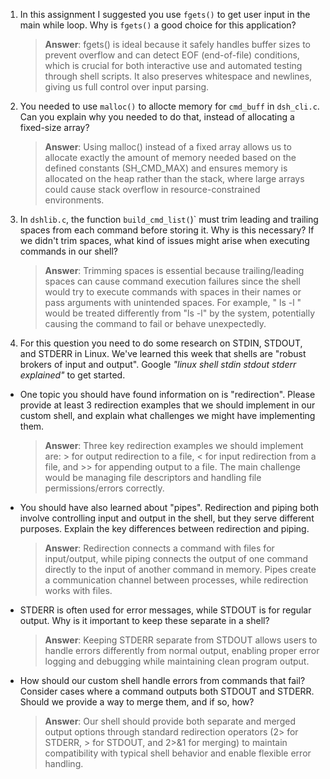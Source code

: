 1. In this assignment I suggested you use `fgets()` to get user input in the main while loop. Why is `fgets()` a good choice for this application?

    > **Answer**:  fgets() is ideal because it safely handles buffer sizes to prevent overflow and can detect EOF (end-of-file) conditions, which is crucial for both interactive use and automated testing through shell scripts. It also preserves whitespace and newlines, giving us full control over input parsing.

2. You needed to use `malloc()` to allocte memory for `cmd_buff` in `dsh_cli.c`. Can you explain why you needed to do that, instead of allocating a fixed-size array?

    > **Answer**:  Using malloc() instead of a fixed array allows us to allocate exactly the amount of memory needed based on the defined constants (SH_CMD_MAX) and ensures memory is allocated on the heap rather than the stack, where large arrays could cause stack overflow in resource-constrained environments.


3. In `dshlib.c`, the function `build_cmd_list(`)` must trim leading and trailing spaces from each command before storing it. Why is this necessary? If we didn't trim spaces, what kind of issues might arise when executing commands in our shell?

    > **Answer**:  Trimming spaces is essential because trailing/leading spaces can cause command execution failures since the shell would try to execute commands with spaces in their names or pass arguments with unintended spaces. For example, "  ls  -l  " would be treated differently from "ls -l" by the system, potentially causing the command to fail or behave unexpectedly.

4. For this question you need to do some research on STDIN, STDOUT, and STDERR in Linux. We've learned this week that shells are "robust brokers of input and output". Google _"linux shell stdin stdout stderr explained"_ to get started.

- One topic you should have found information on is "redirection". Please provide at least 3 redirection examples that we should implement in our custom shell, and explain what challenges we might have implementing them.

    > **Answer**:  Three key redirection examples we should implement are: > for output redirection to a file, < for input redirection from a file, and >> for appending output to a file. The main challenge would be managing file descriptors and handling file permissions/errors correctly.

- You should have also learned about "pipes". Redirection and piping both involve controlling input and output in the shell, but they serve different purposes. Explain the key differences between redirection and piping.

    > **Answer**:  Redirection connects a command with files for input/output, while piping connects the output of one command directly to the input of another command in memory. Pipes create a communication channel between processes, while redirection works with files.

- STDERR is often used for error messages, while STDOUT is for regular output. Why is it important to keep these separate in a shell?

    > **Answer**: Keeping STDERR separate from STDOUT allows users to handle errors differently from normal output, enabling proper error logging and debugging while maintaining clean program output.

- How should our custom shell handle errors from commands that fail? Consider cases where a command outputs both STDOUT and STDERR. Should we provide a way to merge them, and if so, how?

    > **Answer**:  Our shell should provide both separate and merged output options through standard redirection operators (2> for STDERR, > for STDOUT, and 2>&1 for merging) to maintain compatibility with typical shell behavior and enable flexible error handling.
